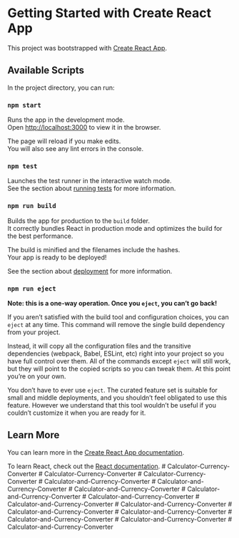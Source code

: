 # Getting Started with Create React App

This project was bootstrapped with [Create React App](https://github.com/facebook/create-react-app).

## Available Scripts

In the project directory, you can run:

### `npm start`

Runs the app in the development mode.\
Open [http://localhost:3000](http://localhost:3000) to view it in the browser.

The page will reload if you make edits.\
You will also see any lint errors in the console.

### `npm test`

Launches the test runner in the interactive watch mode.\
See the section about [running tests](https://facebook.github.io/create-react-app/docs/running-tests) for more information.

### `npm run build`

Builds the app for production to the `build` folder.\
It correctly bundles React in production mode and optimizes the build for the best performance.

The build is minified and the filenames include the hashes.\
Your app is ready to be deployed!

See the section about [deployment](https://facebook.github.io/create-react-app/docs/deployment) for more information.

### `npm run eject`

**Note: this is a one-way operation. Once you `eject`, you can’t go back!**

If you aren’t satisfied with the build tool and configuration choices, you can `eject` at any time. This command will remove the single build dependency from your project.

Instead, it will copy all the configuration files and the transitive dependencies (webpack, Babel, ESLint, etc) right into your project so you have full control over them. All of the commands except `eject` will still work, but they will point to the copied scripts so you can tweak them. At this point you’re on your own.

You don’t have to ever use `eject`. The curated feature set is suitable for small and middle deployments, and you shouldn’t feel obligated to use this feature. However we understand that this tool wouldn’t be useful if you couldn’t customize it when you are ready for it.

## Learn More

You can learn more in the [Create React App documentation](https://facebook.github.io/create-react-app/docs/getting-started).

To learn React, check out the [React documentation](https://reactjs.org/).
#   C a l c u l a t o r - C u r r e n c y - C o n v e r t e r  
 #   C a l c u l a t o r - C u r r e n c y - C o n v e r t e r  
 #   C a l c u l a t o r - C u r r e n c y - C o n v e r t e r  
 #   C a l c u l a t o r - a n d - C u r r e n c y - C o n v e r t e r  
 #   C a l c u l a t o r - a n d - C u r r e n c y - C o n v e r t e r  
 #   C a l c u l a t o r - a n d - C u r r e n c y - C o n v e r t e r  
 #   C a l c u l a t o r - a n d - C u r r e n c y - C o n v e r t e r  
 #   C a l c u l a t o r - a n d - C u r r e n c y - C o n v e r t e r  
 #   C a l c u l a t o r - a n d - C u r r e n c y - C o n v e r t e r  
 #   C a l c u l a t o r - a n d - C u r r e n c y - C o n v e r t e r  
 #   C a l c u l a t o r - a n d - C u r r e n c y - C o n v e r t e r  
 #   C a l c u l a t o r - a n d - C u r r e n c y - C o n v e r t e r  
 #   C a l c u l a t o r - a n d - C u r r e n c y - C o n v e r t e r  
 #   C a l c u l a t o r - a n d - C u r r e n c y - C o n v e r t e r  
 #   C a l c u l a t o r - a n d - C u r r e n c y - C o n v e r t e r  
 